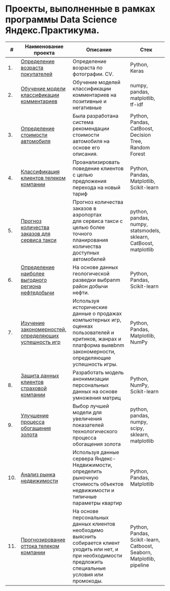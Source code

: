 # Проекты, выполненные в рамках программы Data Science Яндекс.Практикума.

| #    | Наименование проекта                | Описание                                                     | Стек                                                         |
| ---- | ------------------------------------------------------------ | ------------------------------------------------------------ | ------------------------------------------------------------ |
| 1.   | [Определение возраста покупателей](https://github.com/qimchee/practicum-project/tree/main/age-of-buyers) | Определение возраста по фотографии. CV. | Python, Keras |
| 2.   | [Обучение модели классификации комментариев](https://github.com/qimchee/practicum-project/tree/main/classification-of-comments) | Обучение моделей классификации комментариев на позитивные и негативные| numpy, pandas, matplotlib, tf-idf |
| 3.   | [Определение стоимости автомобиля](https://github.com/qimchee/practicum-project/tree/main/cost-of-car) | Была разработана система рекомендации стоимости автомобиля на основе его описания. | Python, Pandas, CatBoost, Decision Tree, Random Forest |
| 4.   | [Классификация клиентов телеком компании](https://github.com/qimchee/practicum-project/tree/main/customer-outflow) | Проанализировать поведение клиентов с целью предложения перехода на новый тариф | Python, Pandas, Matplotlib, Scikit-learn |
| 5.   | [Прогноз количества заказов для сервиса такси](https://github.com/qimchee/practicum-project/tree/main/forecasting-taxi-order) | Прогноз количества заказов в аэропортах <br/>для сервиса такси с целью более точного планирования количества доступных <br/>автомобилей | python, pandas, numpy, statsmodels, sklearn, CatBoost, matplotlib |
| 6.   | [Определение наиболее выгодного региона нефтедобычи](https://github.com/qimchee/practicum-project/tree/main/location-for-the-well) | На основе данных геологической разведки выбраnm район добычи нефти.  | Python, Pandas, Scikit-learn |
| 7.   | [Изучение закономерностей, определяющих успешность игр](https://github.com/qimchee/practicum-project/tree/main/patterns-of-successful-game) | Используя исторические данные о продажах компьютерных игр, оценках пользователей и критиков, жанрах и платформа выявbnm закономерности, определяющие успешность игры. | Python, Pandas, Matplotlib, NumPy |
| 8.   | [Защита данных клиентов страховой компании](https://github.com/qimchee/practicum-project/tree/main/protection-of-personal-data) | Разработать модель анонимизации персональных данных на основе умножения матриц | Python, NumPy, Scikit-learn |
| 9.   | [Улучшение процесса обогащения золота](https://github.com/qimchee/practicum-project/tree/main/recovery-of-gold-from-ore) | Выбор лучшей модели для увеличения <br/>показателей технологического процесса <br/>обогащения золота | python, pandas, numpy, scipy, sklearn, matplotlib       |
| 10.   | [Анализ рынка недвижимости](https://github.com/qimchee/practicum-project/tree/main/sale-of-apartments) | Используя данные сервера Яндекс-Недвижимости, определить рыночную стоимость объектов недвижимости и типичные параметры квартир | Python, Pandas, Matplotlib |
| 11.   | [Прогнозирование оттока телеком компании](https://github.com/qimchee/practicum-project/tree/main/telecom) | На основе персональных данных клиентов необходимо выяснить собирается клиент уходить или нет, и при необходимости предложить специальные условия или промокоды. | Python, Pandas, Scikit-learn, Catboost, Seaborn, Matplotlib, pipeline |
